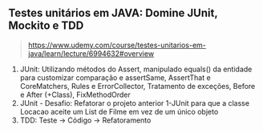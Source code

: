 ## Testes unitários em JAVA: Domine JUnit, Mockito e TDD
> https://www.udemy.com/course/testes-unitarios-em-java/learn/lecture/6994632#overview

1. JUnit: Utilizando métodos do Assert, manipulado equals() da entidade para customizar comparação e assertSame, AssertThat e CoreMatchers, Rules e ErrorCollector, Tratamento de exceções, Before e After (+Class), FixMethodOrder
2. JUnit - Desafio: Refatorar o projeto anterior 1-JUnit para que a classe Locacao aceite um List de Filme em vez de um único objeto
3. TDD: Teste -> Código -> Refatoramento
